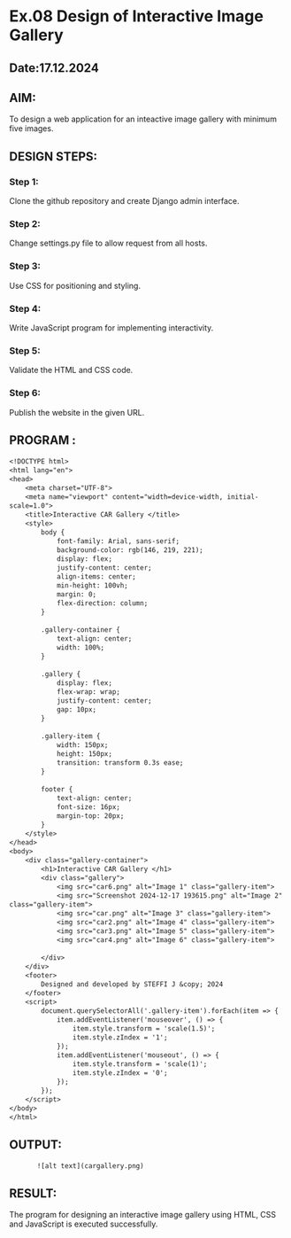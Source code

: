# Ex.08 Design of Interactive Image Gallery
## Date:17.12.2024

## AIM:
To design a web application for an inteactive image gallery with minimum five images.

## DESIGN STEPS:

### Step 1:
Clone the github repository and create Django admin interface.

### Step 2:
Change settings.py file to allow request from all hosts.

### Step 3:
Use CSS for positioning and styling.

### Step 4:
Write JavaScript program for implementing interactivity.

### Step 5:
Validate the HTML and CSS code.

### Step 6:
Publish the website in the given URL.

## PROGRAM :
```
<!DOCTYPE html>
<html lang="en">
<head>
    <meta charset="UTF-8">
    <meta name="viewport" content="width=device-width, initial-scale=1.0">
    <title>Interactive CAR Gallery </title>
    <style>
        body {
            font-family: Arial, sans-serif;
            background-color: rgb(146, 219, 221);
            display: flex;
            justify-content: center;
            align-items: center;
            min-height: 100vh; 
            margin: 0;
            flex-direction: column;
        }

        .gallery-container {
            text-align: center;
            width: 100%;
        }

        .gallery {
            display: flex;
            flex-wrap: wrap;
            justify-content: center;
            gap: 10px; 
        }

        .gallery-item {
            width: 150px; 
            height: 150px;
            transition: transform 0.3s ease;
        }

        footer {
            text-align: center;
            font-size: 16px;
            margin-top: 20px; 
        }
    </style>
</head>
<body>
    <div class="gallery-container">
        <h1>Interactive CAR Gallery </h1>
        <div class="gallery">
            <img src="car6.png" alt="Image 1" class="gallery-item">
            <img src="Screenshot 2024-12-17 193615.png" alt="Image 2" class="gallery-item">
            <img src="car.png" alt="Image 3" class="gallery-item">
            <img src="car2.png" alt="Image 4" class="gallery-item">
            <img src="car3.png" alt="Image 5" class="gallery-item">
            <img src="car4.png" alt="Image 6" class="gallery-item">
           
        </div>
    </div>
    <footer>
        Designed and developed by STEFFI J &copy; 2024
    </footer>
    <script>
        document.querySelectorAll('.gallery-item').forEach(item => {
            item.addEventListener('mouseover', () => {
                item.style.transform = 'scale(1.5)';
                item.style.zIndex = '1';
            });
            item.addEventListener('mouseout', () => {
                item.style.transform = 'scale(1)';
                item.style.zIndex = '0';
            });
        });
    </script>
</body>
</html>
```
## OUTPUT:
           ![alt text](cargallery.png)
## RESULT:
The program for designing an interactive image gallery using HTML, CSS and JavaScript is executed successfully.
